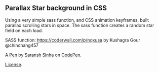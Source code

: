Parallax Star background in CSS
-------------------------------
Using a very simple sass function, and CSS animation keyframes, built parallax scrolling stars in space. The sass function creates a random star field on each load.

SASS function:
https://coderwall.com/p/nqxusa
by Kushagra Gour @chinchang457

A [Pen](https://codepen.io/saransh/pen/BKJun) by [Saransh Sinha](https://codepen.io/saransh) on [CodePen](https://codepen.io).

[License](https://codepen.io/saransh/pen/BKJun/license).